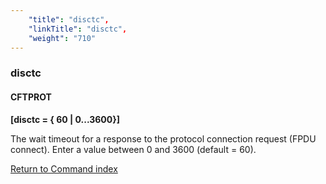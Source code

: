 ```yaml
---
    "title": "disctc",
    "linkTitle": "disctc",
    "weight": "710"
---
```

<span id="disctc"></span>

### disctc

#### CFTPROT

****[disctc = { 60
&#124; 0...3600}]****

The wait timeout for a response to the protocol connection request
(FPDU connect). Enter a value between 0 and 3600 (default = 60).

[Return to Command index](../../)
